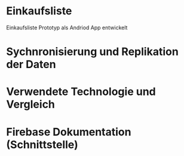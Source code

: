# Einkaufsliste
Einkaufsliste Prototyp als Andriod App entwickelt

# Sychnronisierung und Replikation der Daten

# Verwendete Technologie und Vergleich

# Firebase Dokumentation (Schnittstelle)

